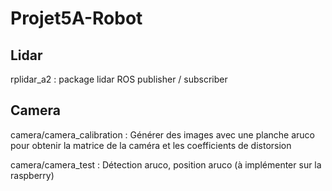 # Projet5A-Robot

## Lidar
rplidar_a2 : package lidar ROS publisher / subscriber

## Camera
camera/camera_calibration : Générer des images avec une planche aruco pour obtenir la matrice de la caméra et les coefficients de distorsion

camera/camera_test : Détection aruco, position aruco (à implémenter sur la raspberry)
